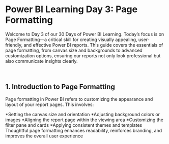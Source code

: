 <h1>Power BI Learning Day 3: Page Formatting</h1>

<P>
  Welcome to Day 3 of our 30 Days of Power BI Learning. Today’s focus is on Page Formatting—a critical skill for creating visually appealing, user-friendly, and effective Power BI reports. This guide covers the essentials of page formatting, from canvas size and backgrounds to advanced customization options, ensuring our reports not only look professional but also communicate insights clearly.
</P>

<br>
<h2>1. Introduction to Page Formatting</h2>
<p>
  Page formatting in Power BI refers to customizing the appearance and layout of your report pages. This involves:

  *Setting the canvas size and orientation
  *Adjusting background colors or images
  *Aligning the report page within the viewing area
  *Customizing the filter pane and cards
  *Applying consistent themes and templates
Thoughtful page formatting enhances readability, reinforces branding, and improves the overall user experience
</p>

